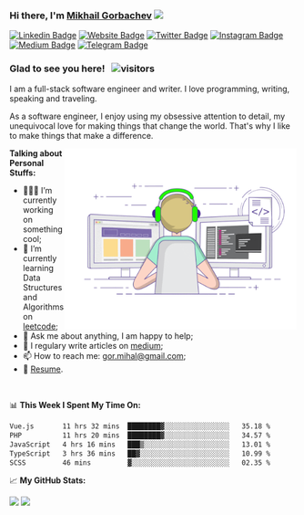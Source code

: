 ### Hi there, I'm <a href="https://aleksandrowmike.github.io" target="_blank">Mikhail Gorbachev</a> <img src="https://media.giphy.com/media/hvRJCLFzcasrR4ia7z/giphy.gif" width="25px">

[![Linkedin Badge](https://img.shields.io/badge/-LinkedIn-0e76a8?style=flat-square&logo=Linkedin&logoColor=white)](https://www.linkedin.com/in/mikhail-gorbachev-3454201a9)
[![Website Badge](https://img.shields.io/badge/Website-3b5998?style=flat-square&logo=google-chrome&logoColor=white)](https://aleksandrowmike.github.io)
[![Twitter Badge](https://img.shields.io/badge/-Twitter-00acee?style=flat-square&logo=Twitter&logoColor=white)](https://twitter.com/GKassym)
[![Instagram Badge](https://img.shields.io/badge/-Instagram-e4405f?style=flat-square&logo=Instagram&logoColor=white)](https://www.instagram.com/tot_samy_gorbachev)
[![Medium Badge](https://img.shields.io/badge/medium-%2312100E.svg?&style=for-square&logo=medium&logoColor=white)](https://medium.com/@gor.mihal)
[![Telegram Badge](https://img.shields.io/badge/-Telegram-0088cc?style=flat-square&logo=Telegram&logoColor=white)](https://t.me/gormikg)

### Glad to see you here! &nbsp; ![visitors](https://visitor-badge.glitch.me/badge?page_id=aleksandrowmike)

I am a full-stack software engineer and writer. I love programming, writing, speaking and traveling.

As a software engineer, I enjoy using my obsessive attention to detail, my unequivocal love for making things that change the world. That's why I like to make things that make a difference.

<img align="right" alt="GIF" src="https://github.com/aleksandrowmike/aleksandrowmike/blob/main/coding.gif" width="408" height="318" />

**Talking about Personal Stuffs:**

- 👨🏻‍💻 I’m currently working on something cool;
- 🚀 I’m currently learning Data Structures and Algorithms on [leetcode](https://leetcode.com/aleksandrowmike);
- 💬 Ask me about anything, I am happy to help;
- 📝 I regulary write articles on [medium](https://medium.com/@gor.mihal);
- 📫 How to reach me: gor.mihal@gmail.com;
- 📝 [Resume](https://aleksandrowmike.github.io/Gorbachev_Resume.pdf).

</br>

📊 **This Week I Spent My Time On:**
<!--START_SECTION:waka-->
```text
Vue.js       11 hrs 32 mins  ████████▓░░░░░░░░░░░░░░░░   35.18 % 
PHP          11 hrs 20 mins  ████████▓░░░░░░░░░░░░░░░░   34.57 % 
JavaScript   4 hrs 16 mins   ███▒░░░░░░░░░░░░░░░░░░░░░   13.01 % 
TypeScript   3 hrs 36 mins   ██▓░░░░░░░░░░░░░░░░░░░░░░   10.99 % 
SCSS         46 mins         ▓░░░░░░░░░░░░░░░░░░░░░░░░   02.35 % 
```
<!--END_SECTION:waka-->

📈 **My GitHub Stats:**

<p>
  <img height="180em" src="https://github-readme-stats.vercel.app/api?username=aleksandrowmike&show_icons=true&hide_border=true&&count_private=true&include_all_commits=true" />
  <img height="180em" src="https://github-readme-stats.vercel.app/api/top-langs/?username=aleksandrowmike&exclude_repo=KNN-Image-Classification&show_icons=true&hide_border=true&layout=compact&langs_count=8"/>
</p>
